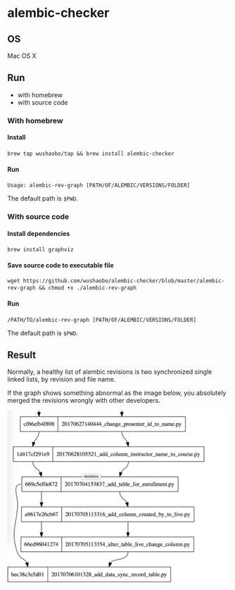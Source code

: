 # alembic-checker

## OS
Mac OS X

## Run
- with homebrew
- with source code

### With homebrew
#### Install
`brew tap wushaobo/tap && brew install alembic-checker`

#### Run

`Usage: alembic-rev-graph [PATH/OF/ALEMBIC/VERSIONS/FOLDER]`

The default path is `$PWD`.

### With source code
#### Install dependencies
`brew install graphviz`

#### Save source code to executable file
```
wget https://github.com/wushaobo/alembic-checker/blob/master/alembic-rev-graph && chmod +x ./alembic-rev-graph
```

#### Run

`/PATH/TO/alembic-rev-graph [PATH/OF/ALEMBIC/VERSIONS/FOLDER]`

The default path is `$PWD`.


## Result
Normally, a healthy list of alembic revisions is two synchronized single linked lists, by revision and file name.

If the graph shows something abnormal as the image below, you absolutely merged the revisions wrongly with other developers.

![alembic-revision-in-wrong-sort](https://github.com/wushaobo/alembic-checker/raw/master/alembic-revision-in-wrong-sort.png)
